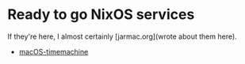 # Ready to go NixOS services
If they're here, I almost certainly [jarmac.org](wrote about them here).

- [macOS-timemachine](https://jarmac.org/time-machine.html#time-machine)
